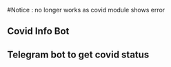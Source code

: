 #Notice : no longer works as covid module shows error
## Covid Info Bot
## Telegram bot to get covid status 
